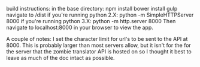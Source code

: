 build instructions:
in the base directory:
npm install
bower install
gulp
navigate to /dist
if you're running python 2.X:
python -m SimpleHTTPServer 8000
if you're running python 3.X:
python -m http.server 8000
Then navigate to localhost:8000 in your browser to view the app.


A couple of notes:
I set the character limit for url's to be sent to the API at 8000.  This is
probably larger than most servers allow, but it isn't for the for the server that
the zombie translator API is hosted on so I thought it best to leave as much of
the doc intact as possible.
